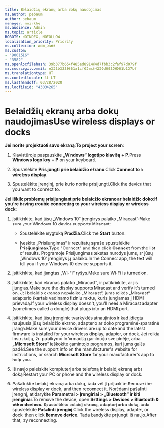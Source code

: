 ```yaml
---
title: Belaidžių ekranų arba dokų naudojimas
ms.author: pebaum
author: pebaum
manager: mnirkhe
ms.audience: Admin
ms.topic: article
ROBOTS: NOINDEX, NOFOLLOW
localization_priority: Priority
ms.collection: Adm_O365
ms.custom:
- "9001516"
- "3582"
ms.openlocfilehash: 39b377b654f485ed8914d4d7fbb3c2faf97d079f
ms.sourcegitcommit: e332b3229881a1cf65ac84250d88256081b237bf
ms.translationtype: HT
ms.contentlocale: lt-LT
ms.lasthandoff: 03/28/2020
ms.locfileid: "43034265"
---
```

# <a name="use-wireless-displays-or-docks"></a><span data-ttu-id="8d0e1-102">Belaidžių ekranų arba dokų naudojimas</span><span class="sxs-lookup"><span data-stu-id="8d0e1-102">Use wireless displays or docks</span></span>

<span data-ttu-id="8d0e1-103">**Jei norite projektuoti savo ekraną**:</span><span class="sxs-lookup"><span data-stu-id="8d0e1-103">**To project your screen**:</span></span>

1. <span data-ttu-id="8d0e1-104">Klaviatūroje paspauskite **„Windows“ logotipo klavišą + P**.</span><span class="sxs-lookup"><span data-stu-id="8d0e1-104">Press **Windows logo key + P** on your keyboard.</span></span>

2. <span data-ttu-id="8d0e1-105">Spustelėkite **Prisijungti prie belaidžio ekrano**.</span><span class="sxs-lookup"><span data-stu-id="8d0e1-105">Click **Connect to a wireless display**.</span></span>

3. <span data-ttu-id="8d0e1-106">Spustelėkite įrenginį, prie kurio norite prisijungti.</span><span class="sxs-lookup"><span data-stu-id="8d0e1-106">Click the device that you want to connect to.</span></span>

<span data-ttu-id="8d0e1-107">**Jei iškilo problemų prisijungiant prie belaidžio ekrano ar belaidžio doko**:</span><span class="sxs-lookup"><span data-stu-id="8d0e1-107">**If you're having trouble connecting to your wireless display or wireless dock**:</span></span>

1. <span data-ttu-id="8d0e1-108">Įsitikinkite, kad jūsų „Windows 10“ įrenginys palaiko „Miracast“:</span><span class="sxs-lookup"><span data-stu-id="8d0e1-108">Make sure your Windows 10 device supports Miracast:</span></span> 

    - <span data-ttu-id="8d0e1-109">Spustelėkite mygtuką **Pradžia**.</span><span class="sxs-lookup"><span data-stu-id="8d0e1-109">Click the **Start** button.</span></span>
    
    - <span data-ttu-id="8d0e1-110">Įveskite „Prisijungimas“ ir rezultatų sąraše spustelėkite **Prisijungimas**.</span><span class="sxs-lookup"><span data-stu-id="8d0e1-110">Type "Connect" and then click **Connect** from the list of results.</span></span> <span data-ttu-id="8d0e1-111">Programoje Prisijungimas tekstas nurodys jums, ar jūsų „Windows 10“ įrenginys ją palaiko.</span><span class="sxs-lookup"><span data-stu-id="8d0e1-111">In the Connect app, the text will tell you if your Windows 10 device supports it.</span></span> 

2. <span data-ttu-id="8d0e1-112">Įsitikinkite, kad įjungtas „Wi-Fi“ ryšys.</span><span class="sxs-lookup"><span data-stu-id="8d0e1-112">Make sure Wi-Fi is turned on.</span></span> 

3. <span data-ttu-id="8d0e1-113">Įsitikinkite, kad ekranas palaiko „Miracast“, ir patikrinkite, ar jis įjungtas.</span><span class="sxs-lookup"><span data-stu-id="8d0e1-113">Make sure the display supports Miracast and verify it's turned on.</span></span> <span data-ttu-id="8d0e1-114">Jei belaidis ekranas nepalaiko „Miracast“, jums reikės „Miracast“ adapterio (kartais vadinamo fiziniu raktu), kuris jungiamas į HDMI prievadą.</span><span class="sxs-lookup"><span data-stu-id="8d0e1-114">If your wireless display doesn't, you'll need a Miracast adapter (sometimes called a dongle) that plugs into an HDMI port.</span></span>

4. <span data-ttu-id="8d0e1-115">Įsitikinkite, kad jūsų įrenginio tvarkyklės atnaujintos ir kad įdiegta naujausia jūsų belaidžio ekrano, adapterio ar doko programinė-aparatinė įranga.</span><span class="sxs-lookup"><span data-stu-id="8d0e1-115">Make sure your device drivers are up to date and the latest firmware is installed for your wireless display, adapter, or dock.</span></span> <span data-ttu-id="8d0e1-116">Jei reikia instrukcijų, žr. palaikymo informaciją gamintojo svetainėje, arba **„Microsoft Store“** ieškokite gamintojo programos, kuri jums galės padėti.</span><span class="sxs-lookup"><span data-stu-id="8d0e1-116">See the support info on the manufacturer's website for instructions, or search **Microsoft Store** for your manufacturer's app to help you.</span></span>

5. <span data-ttu-id="8d0e1-117">Iš naujo paleiskite kompiuterį arba telefoną ir belaidį ekraną arba doką.</span><span class="sxs-lookup"><span data-stu-id="8d0e1-117">Restart your PC or phone and the wireless display or dock.</span></span>

6. <span data-ttu-id="8d0e1-118">Pašalinkite belaidį ekraną arba doką, tada vėl jį prijunkite.</span><span class="sxs-lookup"><span data-stu-id="8d0e1-118">Remove the wireless display or dock, and then reconnect it.</span></span> <span data-ttu-id="8d0e1-119">Norėdami pašalinti įrenginį, atidarykite **Parametrai > Įrenginiai > „Bluetooth“ ir kiti įrenginiai**.</span><span class="sxs-lookup"><span data-stu-id="8d0e1-119">To remove the device, open **Settings > Devices  > Bluetooth & other devices**.</span></span> <span data-ttu-id="8d0e1-120">Spustelėkite belaidį ekraną, adapterį arba doką, tada spustelėkite **Pašalinti įrenginį**.</span><span class="sxs-lookup"><span data-stu-id="8d0e1-120">Click the wireless display, adapter, or dock, then click **Remove device**.</span></span> <span data-ttu-id="8d0e1-121">Tada bandykite prijungti iš naujo.</span><span class="sxs-lookup"><span data-stu-id="8d0e1-121">After that, try reconnecting.</span></span>

